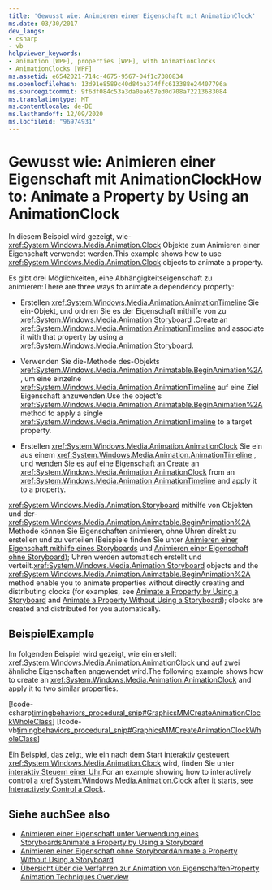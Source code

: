 ```yaml
---
title: 'Gewusst wie: Animieren einer Eigenschaft mit AnimationClock'
ms.date: 03/30/2017
dev_langs:
- csharp
- vb
helpviewer_keywords:
- animation [WPF], properties [WPF], with AnimationClocks
- AnimationClocks [WPF]
ms.assetid: e6542021-714c-4675-9567-04f1c7380834
ms.openlocfilehash: 13d91e8589c40d84ba374ffc613388e24407796a
ms.sourcegitcommit: 9f6df084c53a3da0ea657ed0d708a72213683084
ms.translationtype: MT
ms.contentlocale: de-DE
ms.lasthandoff: 12/09/2020
ms.locfileid: "96974931"
---
```

# <a name="how-to-animate-a-property-by-using-an-animationclock"></a><span data-ttu-id="e93b6-102">Gewusst wie: Animieren einer Eigenschaft mit AnimationClock</span><span class="sxs-lookup"><span data-stu-id="e93b6-102">How to: Animate a Property by Using an AnimationClock</span></span>
<span data-ttu-id="e93b6-103">In diesem Beispiel wird gezeigt, wie- <xref:System.Windows.Media.Animation.Clock> Objekte zum Animieren einer Eigenschaft verwendet werden.</span><span class="sxs-lookup"><span data-stu-id="e93b6-103">This example shows how to use <xref:System.Windows.Media.Animation.Clock> objects to animate a property.</span></span>  
  
 <span data-ttu-id="e93b6-104">Es gibt drei Möglichkeiten, eine Abhängigkeitseigenschaft zu animieren:</span><span class="sxs-lookup"><span data-stu-id="e93b6-104">There are three ways to animate a dependency property:</span></span>  
  
- <span data-ttu-id="e93b6-105">Erstellen <xref:System.Windows.Media.Animation.AnimationTimeline> Sie ein-Objekt, und ordnen Sie es der Eigenschaft mithilfe von zu <xref:System.Windows.Media.Animation.Storyboard> .</span><span class="sxs-lookup"><span data-stu-id="e93b6-105">Create an <xref:System.Windows.Media.Animation.AnimationTimeline> and associate it with that property by using a <xref:System.Windows.Media.Animation.Storyboard>.</span></span>  
  
- <span data-ttu-id="e93b6-106">Verwenden Sie die-Methode des-Objekts <xref:System.Windows.Media.Animation.Animatable.BeginAnimation%2A> , um eine einzelne <xref:System.Windows.Media.Animation.AnimationTimeline> auf eine Ziel Eigenschaft anzuwenden.</span><span class="sxs-lookup"><span data-stu-id="e93b6-106">Use the object's <xref:System.Windows.Media.Animation.Animatable.BeginAnimation%2A> method to apply a single <xref:System.Windows.Media.Animation.AnimationTimeline> to a target property.</span></span>  
  
- <span data-ttu-id="e93b6-107">Erstellen <xref:System.Windows.Media.Animation.AnimationClock> Sie ein aus einem <xref:System.Windows.Media.Animation.AnimationTimeline> , und wenden Sie es auf eine Eigenschaft an.</span><span class="sxs-lookup"><span data-stu-id="e93b6-107">Create an <xref:System.Windows.Media.Animation.AnimationClock> from an <xref:System.Windows.Media.Animation.AnimationTimeline> and apply it to a property.</span></span>  
  
 <span data-ttu-id="e93b6-108"><xref:System.Windows.Media.Animation.Storyboard> mithilfe von Objekten und der- <xref:System.Windows.Media.Animation.Animatable.BeginAnimation%2A> Methode können Sie Eigenschaften animieren, ohne Uhren direkt zu erstellen und zu verteilen (Beispiele finden Sie unter [Animieren einer Eigenschaft mithilfe eines Storyboards](how-to-animate-a-property-by-using-a-storyboard.md) und [Animieren einer Eigenschaft ohne Storyboard](how-to-animate-a-property-without-using-a-storyboard.md)); Uhren werden automatisch erstellt und verteilt.</span><span class="sxs-lookup"><span data-stu-id="e93b6-108"><xref:System.Windows.Media.Animation.Storyboard> objects and the <xref:System.Windows.Media.Animation.Animatable.BeginAnimation%2A> method enable you to animate properties without directly creating and distributing clocks (for examples, see [Animate a Property by Using a Storyboard](how-to-animate-a-property-by-using-a-storyboard.md) and [Animate a Property Without Using a Storyboard](how-to-animate-a-property-without-using-a-storyboard.md)); clocks are created and distributed for you automatically.</span></span>  
  
## <a name="example"></a><span data-ttu-id="e93b6-109">Beispiel</span><span class="sxs-lookup"><span data-stu-id="e93b6-109">Example</span></span>  
 <span data-ttu-id="e93b6-110">Im folgenden Beispiel wird gezeigt, wie ein erstellt <xref:System.Windows.Media.Animation.AnimationClock> und auf zwei ähnliche Eigenschaften angewendet wird.</span><span class="sxs-lookup"><span data-stu-id="e93b6-110">The following example shows how to create an <xref:System.Windows.Media.Animation.AnimationClock> and apply it to two similar properties.</span></span>  
  
 [!code-csharp[timingbehaviors_procedural_snip#GraphicsMMCreateAnimationClockWholeClass](~/samples/snippets/csharp/VS_Snippets_Wpf/timingbehaviors_procedural_snip/CSharp/AnimationClockExample.cs#graphicsmmcreateanimationclockwholeclass)]
 [!code-vb[timingbehaviors_procedural_snip#GraphicsMMCreateAnimationClockWholeClass](~/samples/snippets/visualbasic/VS_Snippets_Wpf/timingbehaviors_procedural_snip/visualbasic/animationclockexample.vb#graphicsmmcreateanimationclockwholeclass)]  
  
 <span data-ttu-id="e93b6-111">Ein Beispiel, das zeigt, wie ein nach dem Start interaktiv gesteuert <xref:System.Windows.Media.Animation.Clock> wird, finden Sie unter [interaktiv Steuern einer Uhr](how-to-interactively-control-a-clock.md).</span><span class="sxs-lookup"><span data-stu-id="e93b6-111">For an example showing how to interactively control a <xref:System.Windows.Media.Animation.Clock> after it starts, see [Interactively Control a Clock](how-to-interactively-control-a-clock.md).</span></span>  
  
## <a name="see-also"></a><span data-ttu-id="e93b6-112">Siehe auch</span><span class="sxs-lookup"><span data-stu-id="e93b6-112">See also</span></span>

- [<span data-ttu-id="e93b6-113">Animieren einer Eigenschaft unter Verwendung eines Storyboards</span><span class="sxs-lookup"><span data-stu-id="e93b6-113">Animate a Property by Using a Storyboard</span></span>](how-to-animate-a-property-by-using-a-storyboard.md)
- [<span data-ttu-id="e93b6-114">Animieren einer Eigenschaft ohne Storyboard</span><span class="sxs-lookup"><span data-stu-id="e93b6-114">Animate a Property Without Using a Storyboard</span></span>](how-to-animate-a-property-without-using-a-storyboard.md)
- [<span data-ttu-id="e93b6-115">Übersicht über die Verfahren zur Animation von Eigenschaften</span><span class="sxs-lookup"><span data-stu-id="e93b6-115">Property Animation Techniques Overview</span></span>](property-animation-techniques-overview.md)
